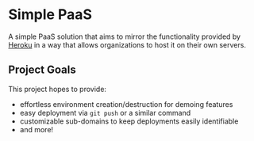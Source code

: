 # Simple PaaS

A simple PaaS solution that aims to mirror the functionality provided by [Heroku](http://www.heroku.com) in a way that allows organizations to host it on their own servers.

## Project Goals

This project hopes to provide:
- effortless environment creation/destruction for demoing features
- easy deployment via `git push` or a similar command
- customizable sub-domains to keep deployments easily identifiable
- and more!
